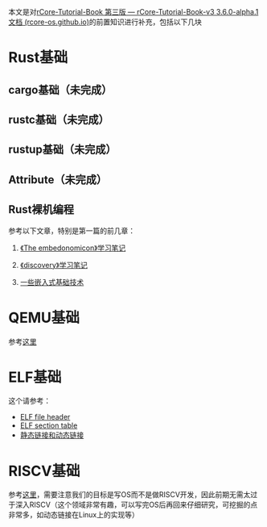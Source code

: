 本文是对[rCore-Tutorial-Book 第三版 — rCore-Tutorial-Book-v3 3.6.0-alpha.1 文档 (rcore-os.github.io)](https://rcore-os.github.io/rCore-Tutorial-Book-v3/index.html)的前置知识进行补充，包括以下几块

# Rust基础

## cargo基础（未完成）

## rustc基础（未完成）

## rustup基础（未完成）

## Attribute（未完成）



## Rust裸机编程

参考以下文章，特别是第一篇的前几章：

1. [《The embedonomicon》学习笔记](../embed_with_rust//embedonomicon.md)

2. [《discovery》学习笔记](../embed_with_rust/discovery.md)

3. [一些嵌入式基础技术](../../others//embed/basic-concept.md)


# QEMU基础
参考[这里](../../others/QEMU)




# ELF基础
这个请参考：
* [ELF file header](../../csapp3e/elf_file_header.md)
* [ELF section table](../../csapp3e/elf_section_table.md)
* [静态链接和动态链接](../../csapp3e/static_dyn_link.md)



# RISCV基础

参考[这里](../../others/RISCV/RISCV.md)，需要注意我们的目标是写OS而不是做RISCV开发，因此前期无需太过于深入RISCV（这个领域非常有趣，可以写完OS后再回来仔细研究，可挖掘的点非常多，如动态链接在Linux上的实现等）


